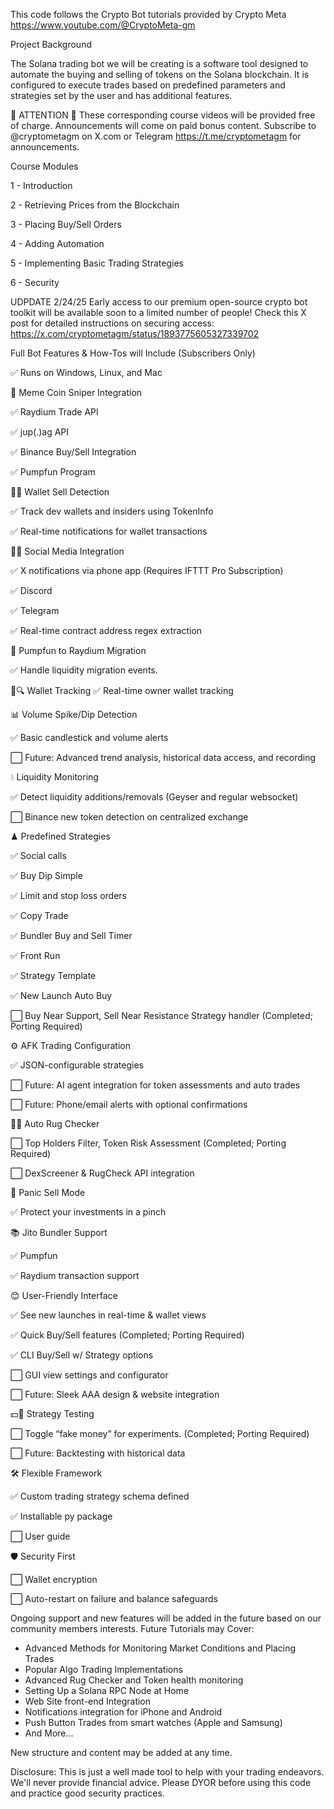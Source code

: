 This code follows the Crypto Bot tutorials provided by Crypto Meta https://www.youtube.com/@CryptoMeta-gm

Project Background

The Solana trading bot we will be creating is a software tool designed to automate the buying and selling of tokens on the Solana blockchain. It is configured to execute trades based on predefined parameters and strategies set by the user and has additional features.

🚨 ATTENTION 🚨
These corresponding course videos will be provided free of charge. Announcements will come on paid bonus content. Subscribe to @cryptometagm on X.com or Telegram https://t.me/cryptometagm for announcements. 

Course Modules

1 - Introduction

2 - Retrieving Prices from the Blockchain

3 - Placing Buy/Sell Orders

4 - Adding Automation

5 - Implementing Basic Trading Strategies

6 - Security

UDPDATE 2/24/25
Early access to our premium open-source crypto bot toolkit will be available soon to a limited number of people! Check this X post for detailed instructions on securing access: https://x.com/cryptometagm/status/1893775605327339702

Full Bot Features & How-Tos will Include (Subscribers Only)

✅ Runs on Windows, Linux, and Mac


🎯 Meme Coin Sniper Integration

✅ Raydium Trade API

✅ jup(.)ag API

✅ Binance Buy/Sell Integration

✅ Pumpfun Program

🏃‍♂️ Wallet Sell Detection

✅ Track dev wallets and insiders using TokenInfo

✅ Real-time notifications for wallet transactions


📢📱 Social Media Integration

✅ X notifications via phone app (Requires IFTTT Pro Subscription)

✅ Discord

✅ Telegram

✅ Real-time contract address regex extraction


🔄 Pumpfun to Raydium Migration

✅ Handle liquidity migration events.


💼🔍 Wallet Tracking
✅ Real-time owner wallet tracking


📊 Volume Spike/Dip Detection

✅ Basic candlestick and volume alerts

⬜️ Future: Advanced trend analysis, historical data access, and recording

💧 Liquidity Monitoring

✅ Detect liquidity additions/removals (Geyser and regular websocket)

⬜️ Binance new token detection on centralized exchange


♟ Predefined Strategies

✅ Social calls

✅ Buy Dip Simple

✅ Limit and stop loss orders

✅ Copy Trade

✅ Bundler Buy and Sell Timer

✅ Front Run

✅ Strategy Template

✅ New Launch Auto Buy

⬜️ Buy Near Support, Sell Near Resistance Strategy handler (Completed; Porting Required)


⚙️ AFK Trading Configuration

✅ JSON-configurable strategies

⬜️ Future: AI agent integration for token assessments and auto trades

⬜️ Future: Phone/email alerts with optional confirmations


🕵️‍♂️ Auto Rug Checker

⬜️ Top Holders Filter, Token Risk Assessment (Completed; Porting Required)

⬜️ DexScreener & RugCheck API integration


🛑 Panic Sell Mode

✅ Protect your investments in a pinch


📚 Jito Bundler Support

✅ Pumpfun

✅ Raydium transaction support


😊 User-Friendly Interface

✅ See new launches in real-time & wallet views

✅ Quick Buy/Sell features (Completed; Porting Required)

✅ CLI Buy/Sell w/ Strategy options 

⬜️ GUI view settings and configurator

⬜️ Future: Sleek AAA design & website integration


💵🎲 Strategy Testing

⬜️ Toggle “fake money” for experiments. (Completed; Porting Required)

⬜️ Future: Backtesting with historical data


🛠 Flexible Framework

✅ Custom trading strategy schema defined

✅ Installable py package

⬜️ User guide


🛡 Security First

⬜️ Wallet encryption

⬜️ Auto-restart on failure and balance safeguards


Ongoing support and new features will be added in the future based on our community members interests. Future Tutorials may Cover:
- Advanced Methods for Monitoring Market Conditions and Placing Trades
- Popular Algo Trading Implementations
- Advanced Rug Checker and Token health monitoring
- Setting Up a Solana RPC Node at Home
- Web Site front-end Integration
- Notifications integration for iPhone and Android
- Push Button Trades from smart watches (Apple and Samsung)
- And More... 

New structure and content may be added at any time.

Disclosure: This is just a well made tool to help with your trading endeavors. We'll never provide financial advice. Please DYOR before using this code and practice good security practices.
